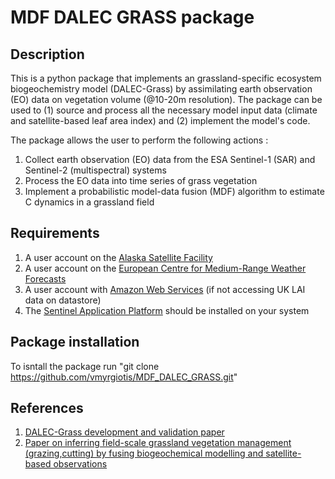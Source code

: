 # MDF DALEC GRASS package 

## Description 

This is a python package that implements an  grassland-specific ecosystem biogeochemistry model (DALEC-Grass) by assimilating earth observation (EO) data on vegetation volume (@10-20m resolution). The package can be used to (1) source and process all the necessary model input data (climate and satellite-based leaf area index) and (2) implement the model's code.

The package allows the user to perform the following actions : 

1. Collect earth observation (EO) data from the ESA Sentinel-1 (SAR) and Sentinel-2 (multispectral) systems
2. Process the EO data into time series of grass vegetation 
3. Implement a probabilistic model-data fusion (MDF) algorithm to estimate C dynamics in a grassland field

## Requirements 

1. A user account on the [Alaska Satellite Facility](https://asf.alaska.edu)
2. A user account on the [European Centre for Medium-Range Weather Forecasts](https://www.ecmwf.int/en/forecasts/datasets)
3. A user account with [Amazon Web Services](https://digital-geography.com/accessing-landsat-and-sentinel-2-on-amazon-web-services/#.V3Lr1I68EfI) (if not accessing UK LAI data on datastore)
4. The [Sentinel Application Platform](https://step.esa.int/main/download/snap-download/) should be installed on your system 

## Package installation 

To isntall the package run "git clone https://github.com/vmyrgiotis/MDF_DALEC_GRASS.git"

## References 

1. [DALEC-Grass development and validation paper](https://www.sciencedirect.com/science/article/abs/pii/S0308521X2030768X)
2. [Paper on inferring field-scale grassland vegetation management (grazing,cutting) by fusing biogeochemical modelling and satellite-based observations](https://www.sciencedirect.com/science/article/pii/S0168192321001490)
